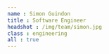 ```yaml
---
name : Simon Guindon
title : Software Engineer
headshot : /img/team/simon.jpg
class : engineering
all : true
---
```


